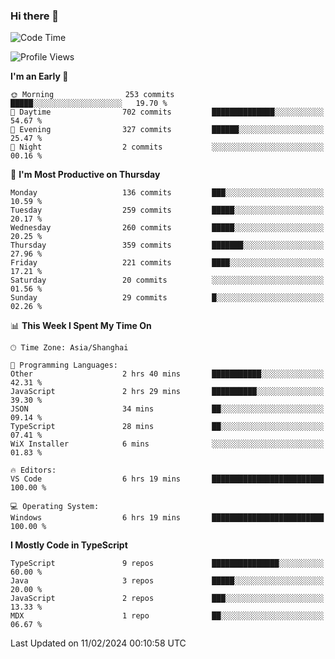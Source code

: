 ### Hi there 👋

<!--
**waynelwz/waynelwz** is a ✨ _special_ ✨ repository because its `README.md` (this file) appears on your GitHub profile.

Here are some ideas to get you started:

- 🔭 I’m currently working on ...
- 🌱 I’m currently learning ...
- 👯 I’m looking to collaborate on ...
- 🤔 I’m looking for help with ...
- 💬 Ask me about ...
- 📫 How to reach me: ...
- 😄 Pronouns: ...
- ⚡ Fun fact: ...
-->

<!--START_SECTION:waka-->
![Code Time](http://img.shields.io/badge/Code%20Time-2%2C453%20hrs%2051%20mins-blue)

![Profile Views](http://img.shields.io/badge/Profile%20Views-0-blue)

**I'm an Early 🐤** 

```text
🌞 Morning                253 commits         █████░░░░░░░░░░░░░░░░░░░░   19.70 % 
🌆 Daytime                702 commits         ██████████████░░░░░░░░░░░   54.67 % 
🌃 Evening                327 commits         ██████░░░░░░░░░░░░░░░░░░░   25.47 % 
🌙 Night                  2 commits           ░░░░░░░░░░░░░░░░░░░░░░░░░   00.16 % 
```
📅 **I'm Most Productive on Thursday** 

```text
Monday                   136 commits         ███░░░░░░░░░░░░░░░░░░░░░░   10.59 % 
Tuesday                  259 commits         █████░░░░░░░░░░░░░░░░░░░░   20.17 % 
Wednesday                260 commits         █████░░░░░░░░░░░░░░░░░░░░   20.25 % 
Thursday                 359 commits         ███████░░░░░░░░░░░░░░░░░░   27.96 % 
Friday                   221 commits         ████░░░░░░░░░░░░░░░░░░░░░   17.21 % 
Saturday                 20 commits          ░░░░░░░░░░░░░░░░░░░░░░░░░   01.56 % 
Sunday                   29 commits          █░░░░░░░░░░░░░░░░░░░░░░░░   02.26 % 
```


📊 **This Week I Spent My Time On** 

```text
🕑︎ Time Zone: Asia/Shanghai

💬 Programming Languages: 
Other                    2 hrs 40 mins       ███████████░░░░░░░░░░░░░░   42.31 % 
JavaScript               2 hrs 29 mins       ██████████░░░░░░░░░░░░░░░   39.30 % 
JSON                     34 mins             ██░░░░░░░░░░░░░░░░░░░░░░░   09.14 % 
TypeScript               28 mins             ██░░░░░░░░░░░░░░░░░░░░░░░   07.41 % 
WiX Installer            6 mins              ░░░░░░░░░░░░░░░░░░░░░░░░░   01.83 % 

🔥 Editors: 
VS Code                  6 hrs 19 mins       █████████████████████████   100.00 % 

💻 Operating System: 
Windows                  6 hrs 19 mins       █████████████████████████   100.00 % 
```

**I Mostly Code in TypeScript** 

```text
TypeScript               9 repos             ███████████████░░░░░░░░░░   60.00 % 
Java                     3 repos             █████░░░░░░░░░░░░░░░░░░░░   20.00 % 
JavaScript               2 repos             ███░░░░░░░░░░░░░░░░░░░░░░   13.33 % 
MDX                      1 repo              ██░░░░░░░░░░░░░░░░░░░░░░░   06.67 % 
```




 Last Updated on 11/02/2024 00:10:58 UTC
<!--END_SECTION:waka-->
